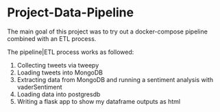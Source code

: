 # Project-Data-Pipeline

The main goal of this project was to try out a docker-compose pipeline combined with an ETL process.

The pipeline|ETL process works as followed:

1) Collecting tweets via tweepy 
2) Loading tweets into MongoDB
3) Extracting data from MongoDB and running a sentiment analysis with vaderSentiment
4) Loading data into postgresdb
5) Writing a flask app to show my dataframe outputs as html
